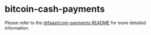 bitcoin-cash-payments
=================

Please refer to the [@faast/coin-payments README](../coin-payments/README.md) for more detailed information.